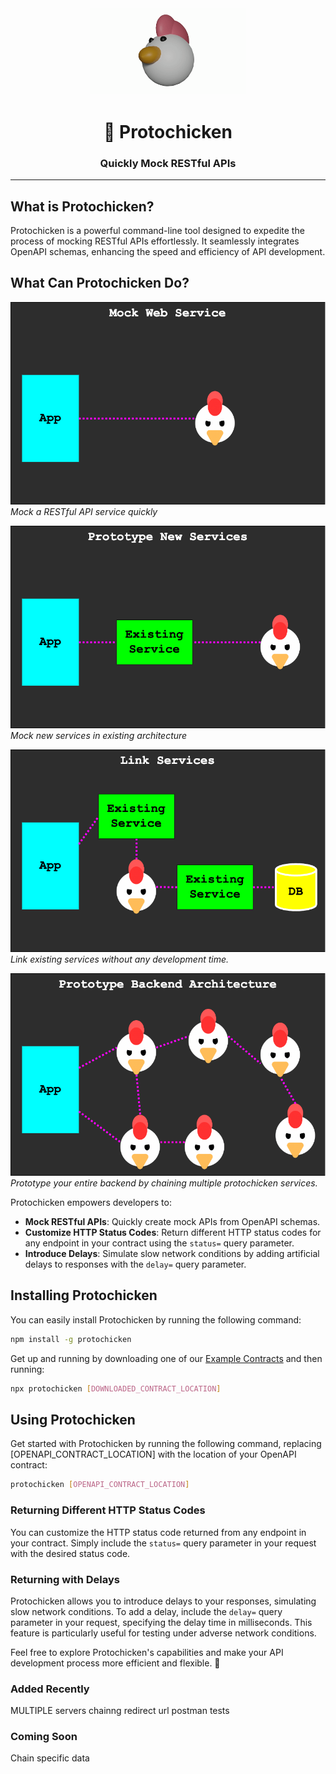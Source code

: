 

<p align="center">
  <img src="./resources/logo.gif" alt="Logo" width="250px"/>
</p>

<h1 align="center">🐔 Protochicken</h1>
<h3 align="center">Quickly Mock RESTful APIs</h3>

---

## What is Protochicken?

Protochicken is a powerful command-line tool designed to expedite the process of mocking RESTful APIs effortlessly. It seamlessly integrates OpenAPI schemas, enhancing the speed and efficiency of API development.

## What Can Protochicken Do?
![mock_service](resources/mock_service.png)
*Mock a RESTful API service quickly*


![mock_new_services](resources/new_service.png)
*Mock new services in existing architecture*

![link_services](resources/link_services.png)
*Link existing services without any development time.*

![prototype_architecture](resources/prototype_architecture.png)
*Prototype your entire backend by chaining multiple protochicken services.*

Protochicken empowers developers to:

- **Mock RESTful APIs**: Quickly create mock APIs from OpenAPI schemas.
- **Customize HTTP Status Codes**: Return different HTTP status codes for any endpoint in your contract using the `status=` query parameter.
- **Introduce Delays**: Simulate slow network conditions by adding artificial delays to responses with the `delay=` query parameter.

## Installing Protochicken

You can easily install Protochicken by running the following command:

```bash
npm install -g protochicken
```
Get up and running by downloading one of our <a href="/example_contracts/">Example Contracts</a> and then running:

```bash
npx protochicken [DOWNLOADED_CONTRACT_LOCATION]
```

## Using Protochicken

Get started with Protochicken by running the following command, replacing [OPENAPI_CONTRACT_LOCATION] with the location of your OpenAPI contract:
```bash
protochicken [OPENAPI_CONTRACT_LOCATION]
```
### Returning Different HTTP Status Codes

You can customize the HTTP status code returned from any endpoint in your contract. Simply include the `status=` query parameter in your request with the desired status code.

### Returning with Delays

Protochicken allows you to introduce delays to your responses, simulating slow network conditions. To add a delay, include the `delay=` query parameter in your request, specifying the delay time in milliseconds. This feature is particularly useful for testing under adverse network conditions.

Feel free to explore Protochicken's capabilities and make your API development process more efficient and flexible. 🚀


### Added Recently
MULTIPLE servers
chainng
redirect url 
postman tests

### Coming Soon
Chain specific data
